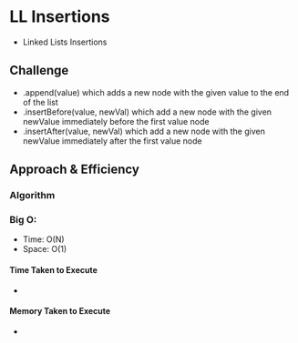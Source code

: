 # LL Insertions
* Linked Lists Insertions

## Challenge
* .append(value) which adds a new node with the given value to the end of the list
* .insertBefore(value, newVal) which add a new node with the given newValue immediately before the first value node
* .insertAfter(value, newVal) which add a new node with the given newValue immediately after the first value node

## Approach & Efficiency
### Algorithm


### Big O:
- Time: O(N)
- Space: O(1)

#### Time Taken to Execute
* 

#### Memory Taken to Execute
* 